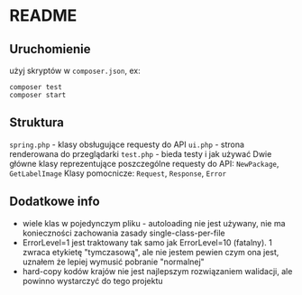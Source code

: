 # README

## Uruchomienie
użyj skryptów w `composer.json`, ex:
```
composer test
composer start
```

## Struktura
`spring.php` - klasy obsługujące requesty do API
`ui.php` - strona renderowana do przeglądarki
`test.php` - bieda testy i jak używać
Dwie główne klasy reprezentujące poszczególne requesty do API: `NewPackage`, `GetLabelImage`
Klasy pomocnicze: `Request`, `Response`, `Error`

## Dodatkowe info
- wiele klas w pojedynczym pliku - autoloading nie jest używany, nie ma konieczności zachowania zasady single-class-per-file
- ErrorLevel=1 jest traktowany tak samo jak ErrorLevel=10 (fatalny). 1 zwraca etykietę "tymczasową", ale nie jestem pewien czym ona jest, uznałem że lepiej wymusić pobranie "normalnej"
- hard-copy kodów krajów nie jest najlepszym rozwiązaniem walidacji, ale powinno wystarczyć do tego projektu
